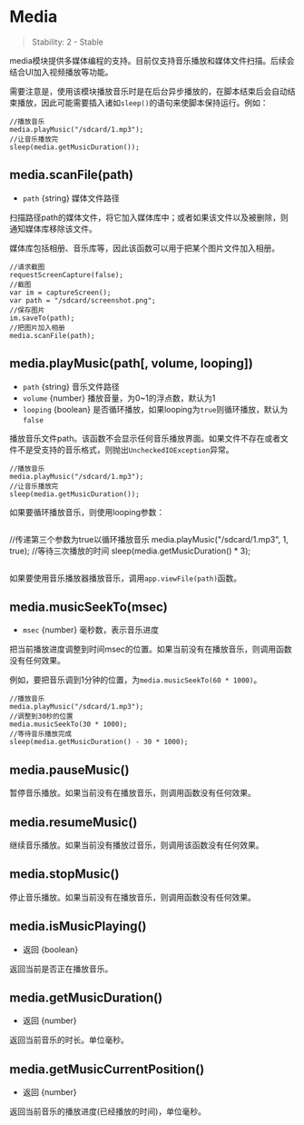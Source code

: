 # Media

> Stability: 2 - Stable

media模块提供多媒体编程的支持。目前仅支持音乐播放和媒体文件扫描。后续会结合UI加入视频播放等功能。

需要注意是，使用该模块播放音乐时是在后台异步播放的，在脚本结束后会自动结束播放，因此可能需要插入诸如`sleep()`的语句来使脚本保持运行。例如：
```
//播放音乐
media.playMusic("/sdcard/1.mp3");
//让音乐播放完
sleep(media.getMusicDuration());
```

## media.scanFile(path)
* `path` {string} 媒体文件路径

扫描路径path的媒体文件，将它加入媒体库中；或者如果该文件以及被删除，则通知媒体库移除该文件。

媒体库包括相册、音乐库等，因此该函数可以用于把某个图片文件加入相册。

```
//请求截图
requestScreenCapture(false);
//截图
var im = captureScreen();
var path = "/sdcard/screenshot.png";
//保存图片
im.saveTo(path);
//把图片加入相册
media.scanFile(path);
```

## media.playMusic(path[, volume, looping])
* `path` {string} 音乐文件路径
* `volume` {number} 播放音量，为0~1的浮点数，默认为1
* `looping` {boolean} 是否循环播放，如果looping为`true`则循环播放，默认为`false`

播放音乐文件path。该函数不会显示任何音乐播放界面。如果文件不存在或者文件不是受支持的音乐格式，则抛出`UncheckedIOException`异常。

```
//播放音乐
media.playMusic("/sdcard/1.mp3");
//让音乐播放完
sleep(media.getMusicDuration());
```

如果要循环播放音乐，则使用looping参数：
```
```
//传递第三个参数为true以循环播放音乐
media.playMusic("/sdcard/1.mp3", 1, true);
//等待三次播放的时间
sleep(media.getMusicDuration() * 3);
```
```

如果要使用音乐播放器播放音乐，调用`app.viewFile(path)`函数。

## media.musicSeekTo(msec)
* `msec` {number} 毫秒数，表示音乐进度

把当前播放进度调整到时间msec的位置。如果当前没有在播放音乐，则调用函数没有任何效果。

例如，要把音乐调到1分钟的位置，为`media.musicSeekTo(60 * 1000)`。

```
//播放音乐
media.playMusic("/sdcard/1.mp3");
//调整到30秒的位置
media.musicSeekTo(30 * 1000);
//等待音乐播放完成
sleep(media.getMusicDuration() - 30 * 1000);
```

## media.pauseMusic()

暂停音乐播放。如果当前没有在播放音乐，则调用函数没有任何效果。

## media.resumeMusic()

继续音乐播放。如果当前没有播放过音乐，则调用该函数没有任何效果。

## media.stopMusic()

停止音乐播放。如果当前没有在播放音乐，则调用函数没有任何效果。

## media.isMusicPlaying()
* 返回 {boolean}

返回当前是否正在播放音乐。

## media.getMusicDuration()
* 返回 {number}

返回当前音乐的时长。单位毫秒。

## media.getMusicCurrentPosition()
* 返回 {number}

返回当前音乐的播放进度(已经播放的时间)，单位毫秒。